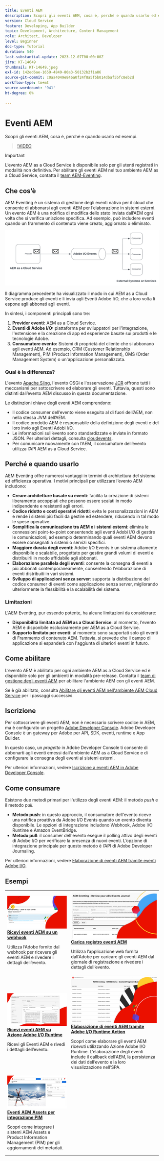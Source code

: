 ```yaml
---
title: Eventi AEM
description: Scopri gli eventi AEM, cosa è, perché e quando usarlo ed esempi.
version: Cloud Service
feature: Developing, App Builder
topic: Development, Architecture, Content Management
role: Architect, Developer
level: Beginner
doc-type: Tutorial
duration: 540
last-substantial-update: 2023-12-07T00:00:00Z
jira: KT-14649
thumbnail: KT-14649.jpeg
exl-id: 142ed6ae-1659-4849-80a3-50132b2f1a86
source-git-commit: c0aa4049e846a0f24f8a5f5b014dbaf5bfc8eb2d
workflow-type: tm+mt
source-wordcount: '941'
ht-degree: 0%

---
```


# Eventi AEM

Scopri gli eventi AEM, cosa è, perché e quando usarlo ed esempi.

>[!VIDEO](https://video.tv.adobe.com/v/3426686?quality=12&learn=on)

>[!IMPORTANT]
>
>L’evento AEM as a Cloud Service è disponibile solo per gli utenti registrati in modalità non definitiva. Per abilitare gli eventi AEM nel tuo ambiente AEM as a Cloud Service, contatta il <a href="mailto:grp-aem-events@adobe.com">team AEM-Eventing</a>.

## Che cos’è

AEM Eventing è un sistema di gestione degli eventi nativo per il cloud che consente di abbonarsi agli eventi AEM per l’elaborazione in sistemi esterni. Un evento AEM è una notifica di modifica dello stato inviata dall’AEM ogni volta che si verifica un’azione specifica. Ad esempio, può includere eventi quando un frammento di contenuto viene creato, aggiornato o eliminato.

![Evento AEM](./assets/aem-eventing.png)

Il diagramma precedente ha visualizzato il modo in cui AEM as a Cloud Service produce gli eventi e li invia agli Eventi Adobe I/O, che a loro volta li espone agli abbonati agli eventi.

In sintesi, i componenti principali sono tre:

1. **Provider eventi:** AEM as a Cloud Service.
1. **Eventi di Adobe I/O:** piattaforma per sviluppatori per l&#39;integrazione, l&#39;estensione e la creazione di app ed esperienze basate sui prodotti e le tecnologie Adobe.
1. **Consumatore evento:** Sistemi di proprietà del cliente che si abbonano agli eventi AEM. Ad esempio, CRM (Customer Relationship Management), PIM (Product Information Management), OMS (Order Management System) o un&#39;applicazione personalizzata.

### Qual è la differenza?

L&#39;evento [Apache Sling](https://sling.apache.org/documentation/bundles/apache-sling-eventing-and-job-handling.html), l&#39;evento OSGi e l&#39;osservazione [JCR](https://jackrabbit.apache.org/oak/docs/features/observation.html) offrono tutti i meccanismi per sottoscrivere ed elaborare gli eventi. Tuttavia, questi sono distinti dall’evento AEM discusso in questa documentazione.

Le distinzioni chiave degli eventi AEM comprendono:

- Il codice consumer dell’evento viene eseguito al di fuori dell’AEM, non nella stessa JVM dell’AEM.
- Il codice prodotto AEM è responsabile della definizione degli eventi e del loro invio agli Eventi Adobi I/O.
- Le informazioni sull’evento sono standardizzate e inviate in formato JSON. Per ulteriori dettagli, consulta [cloudevents](https://cloudevents.io/).
- Per comunicare nuovamente con l’AEM, il consumatore dell’evento utilizza l’API AEM as a Cloud Service.


## Perché e quando usarlo

AEM Eventing offre numerosi vantaggi in termini di architettura del sistema ed efficienza operativa. I motivi principali per utilizzare l’evento AEM includono:

- **Creare architetture basate su eventi**: facilita la creazione di sistemi liberamente accoppiati che possono essere scalati in modo indipendente e resistenti agli errori.
- **Codice ridotto e costi operativi ridotti**: evita le personalizzazioni in AEM e rende i sistemi più facili da gestire ed estendere, riducendo in tal modo le spese operative.
- **Semplifica la comunicazione tra AEM e i sistemi esterni**: elimina le connessioni point-to-point consentendo agli eventi Adobi I/O di gestire le comunicazioni, ad esempio determinando quali eventi AEM devono essere consegnati a sistemi o servizi specifici.
- **Maggiore durata degli eventi**: Adobe I/O Events è un sistema altamente disponibile e scalabile, progettato per gestire grandi volumi di eventi e distribuirli in modo affidabile agli abbonati.
- **Elaborazione parallela degli eventi**: consente la consegna di eventi a più abbonati contemporaneamente, consentendo l&#39;elaborazione di eventi distribuiti in vari sistemi.
- **Sviluppo di applicazioni senza server**: supporta la distribuzione del codice consumer di eventi come applicazione senza server, migliorando ulteriormente la flessibilità e la scalabilità del sistema.

### Limitazioni

L&#39;AEM Eventing, pur essendo potente, ha alcune limitazioni da considerare:

- **Disponibilità limitata ad AEM as a Cloud Service**: al momento, l&#39;evento AEM è disponibile esclusivamente per AEM as a Cloud Service.
- **Supporto limitato per eventi**: al momento sono supportati solo gli eventi di Frammento di contenuto AEM. Tuttavia, si prevede che il campo di applicazione si espanderà con l&#39;aggiunta di ulteriori eventi in futuro.

## Come abilitare

L’evento AEM è abilitato per ogni ambiente AEM as a Cloud Service ed è disponibile solo per gli ambienti in modalità pre-release. Contatta il <a href="mailto:grp-aem-events@adobe.com">team di gestione degli eventi AEM</a> per abilitare l&#39;ambiente AEM con gli eventi AEM.

Se è già abilitato, consulta [Abilitare gli eventi AEM nell&#39;ambiente AEM Cloud Service](https://developer.adobe.com/experience-cloud/experience-manager-apis/guides/events/#enable-aem-events-on-your-aem-cloud-service-environment) per i passaggi successivi.

## Iscrizione

Per sottoscrivere gli eventi AEM, non è necessario scrivere codice in AEM, ma è configurato un progetto [Adobe Developer Console](https://developer.adobe.com/). Adobe Developer Console è un gateway per Adobe per API, SDK, eventi, runtime e App Builder.

In questo caso, un _progetto_ in Adobe Developer Console ti consente di abbonarti agli eventi emessi dall&#39;ambiente AEM as a Cloud Service e di configurare la consegna degli eventi ai sistemi esterni.

Per ulteriori informazioni, vedere [Iscrizione a eventi AEM in Adobe Developer Console](https://developer.adobe.com/experience-cloud/experience-manager-apis/guides/events/#how-to-subscribe-to-aem-events-in-the-adobe-developer-console).

## Come consumare

Esistono due metodi primari per l&#39;utilizzo degli eventi AEM: il metodo _push_ e il metodo _pull_.

- **Metodo push**: in questo approccio, il consumatore dell&#39;evento riceve una notifica proattiva da Adobe I/O Events quando un evento diventa disponibile. Le opzioni di integrazione includono Webhook, Adobe I/O Runtime e Amazon EventBridge.
- **Metodo pull**: il consumer dell&#39;evento esegue il polling attivo degli eventi di Adobe I/O per verificare la presenza di nuovi eventi. L’opzione di integrazione principale per questo metodo è l’API di Adobe Developer Journaling.

Per ulteriori informazioni, vedere [Elaborazione di eventi AEM tramite eventi Adobe I/O](https://developer.adobe.com/experience-cloud/experience-manager-apis/guides/events/#aem-events-processing-via-adobe-io).

## Esempi

<table>
  <tr>
    <td>
        <a  href="./examples/webhook.md"><img alt="Ricevere eventi AEM su un webhook" src="./assets/examples/webhook/webhook-example.png"/></a>
        <div><strong><a href="./examples/webhook.md">Ricevi eventi AEM su un webhook</a></strong></div>
        <p>
          Utilizza l’Adobe fornito dal webhook per ricevere gli eventi AEM e rivedere i dettagli dell’evento.
        </p>
      </td>
      <td>
        <a  href="./examples/journaling.md"><img alt="Carica giornale di registrazione eventi AEM" src="./assets/examples/journaling/eventing-journal.png"/></a>
        <div><strong><a href="./examples/journaling.md">Carica registro eventi AEM</a></strong></div>
        <p>
          Utilizza l’applicazione web fornita dall’Adobe per caricare gli eventi AEM dal giornale di registrazione e rivedere i dettagli dell’evento.
        </p>
      </td>
    </tr>
  <tr>
    <td>
        <a  href="./examples/runtime-action.md"><img alt="Ricevi eventi AEM su azione Adobe I/O Runtime" src="./assets/examples/runtime-action/eventing-runtime.png"/></a>
        <div><strong><a href="./examples/runtime-action.md">Ricevi eventi AEM su Azione Adobe I/O Runtime</a></strong></div>
        <p>
          Ricevi gli Eventi AEM e rivedi i dettagli dell’evento.
        </p>
      </td>
      <td>
        <a  href="./examples/event-processing-using-runtime-action.md"><img alt="Elaborazione di eventi AEM tramite Azione Adobe I/O Runtime" src="./assets/examples/event-processing-using-runtime-action/event-processing.png"/></a>
        <div><strong><a href="./examples/event-processing-using-runtime-action.md">Elaborazione di eventi AEM tramite Adobe I/O Runtime Action</a></strong></div>
        <p>
          Scopri come elaborare gli eventi AEM ricevuti utilizzando Azione Adobe I/O Runtime. L’elaborazione degli eventi include il callback dell’AEM, la persistenza dei dati dell’evento e la loro visualizzazione nell’SPA.
        </p>
      </td>
  </tr>    
  <tr>
    <td>
        <a  href="./examples/assets-pim-integration.md"><img alt="Eventi AEM Assets per l’integrazione con la soluzione PIM" src="./assets/examples/assets-pim-integration/PIM-integration-tile.png"/></a>
        <div><strong><a href="./examples/assets-pim-integration.md">Eventi AEM Assets per integrazione PIM</a></strong></div>
        <p>
          Scopri come integrare i sistemi AEM Assets e Product Information Management (PIM) per gli aggiornamenti dei metadati.
        </p>
      </td>
  </tr>  
</table>
